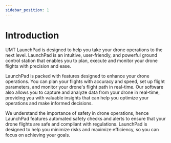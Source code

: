 ```yaml
---
sidebar_position: 1
---
```


# Introduction

UMT LaunchPad is designed to help you take your drone operations to the next level. LaunchPad is an intuitive,
user-friendly, and powerful ground control station that enables you to plan, execute and monitor your drone flights with
precision and ease.

LaunchPad is packed with features designed to enhance your drone operations. You can plan your flights with accuracy and
speed, set up flight parameters, and monitor your drone's flight path in real-time. Our software also allows you to
capture and analyze data from your drone in real-time, providing you with valuable insights that can help you optimize
your operations and make informed decisions.

We understand the importance of safety in drone operations, hence LaunchPad features automated safety checks and alerts
to ensure that your drone flights are safe and compliant with regulations. LaunchPad is designed to help you minimize
risks and maximize efficiency, so you can focus on achieving your goals.
